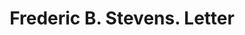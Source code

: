 ---
doi: 10.7916/D8KS83K4
date_other: '1920'
date_other_textual: '1920'
form: correspondence
genre:
- Letters (correspondence)
name:
- Frederic B. Stevens
object_in_context_url: https://biggert.cul.columbia.edu/items/view/ave_biggert_00613
subject_hierarchical_geographic:
- Detroit, Michigan, United States
subject_name:
- Frederic B. Stevens
title: Frederic B. Stevens. Letter
sort_title: Frederic B. Stevens. Letter
call_number: ave_biggert_00613
coordinates:
- 42.331388888888895,-83.04583333333333
pid: ave_biggert_00613
identifiers: ave_biggert_00613
thumbnail: https://derivativo-1.library.columbia.edu/iiif/2/ldpd:343760/full/!256,256/0/native.jpg
permalink: /biggert/ave_biggert_00613/
layout: iiif-image-page
---